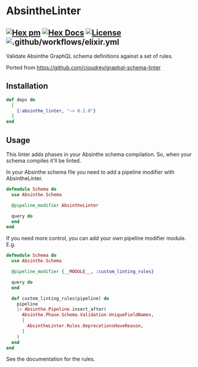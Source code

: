 # AbsintheLinter

## [![Hex pm](http://img.shields.io/hexpm/v/absinthe_linter.svg?style=flat)](https://hex.pm/packages/absinthe_linter) [![Hex Docs](https://img.shields.io/badge/hex-docs-9768d1.svg)](https://hexdocs.pm/absinthe_linter) [![License](https://img.shields.io/badge/License-MIT-blue.svg)](https://opensource.org/licenses/MIT)![.github/workflows/elixir.yml](https://github.com/maartenvanvliet/absinthe_linter/workflows/.github/workflows/elixir.yml/badge.svg)

<!-- MDOC !-->

Validate Absinthe GraphQL schema definitions against a set of rules.

Ported from https://github.com/cjoudrey/graphql-schema-linter

## Installation

```elixir
def deps do
  [
    {:absinthe_linter, "~> 0.1.0"}
  ]
end
```

## Usage

This linter adds phases in your Absinthe schema compilation. So, when your schema compiles it'll be linted.

In your Absinthe schema file you need to add a pipeline modifier with AbsintheLinter.

```elixir
defmodule Schema do
  use Absinthe.Schema

  @pipeline_modifier AbsintheLinter

  query do
  end
end
```

If you need more control, you can add your own pipeline modifier module. E.g.

```elixir
defmodule Schema do
  use Absinthe.Schema

  @pipeline_modifier {__MODULE__, :custom_linting_rules}

  query do
  end

  def custom_linting_rules(pipeline) do
    pipeline
    |> Absinthe.Pipeline.insert_after(
      Absinthe.Phase.Schema.Validation.UniqueFieldNames,
      [
        AbsintheLinter.Rules.DeprecationsHaveReason,
      ]
    )
  end
end
```

See the documentation for the rules.
